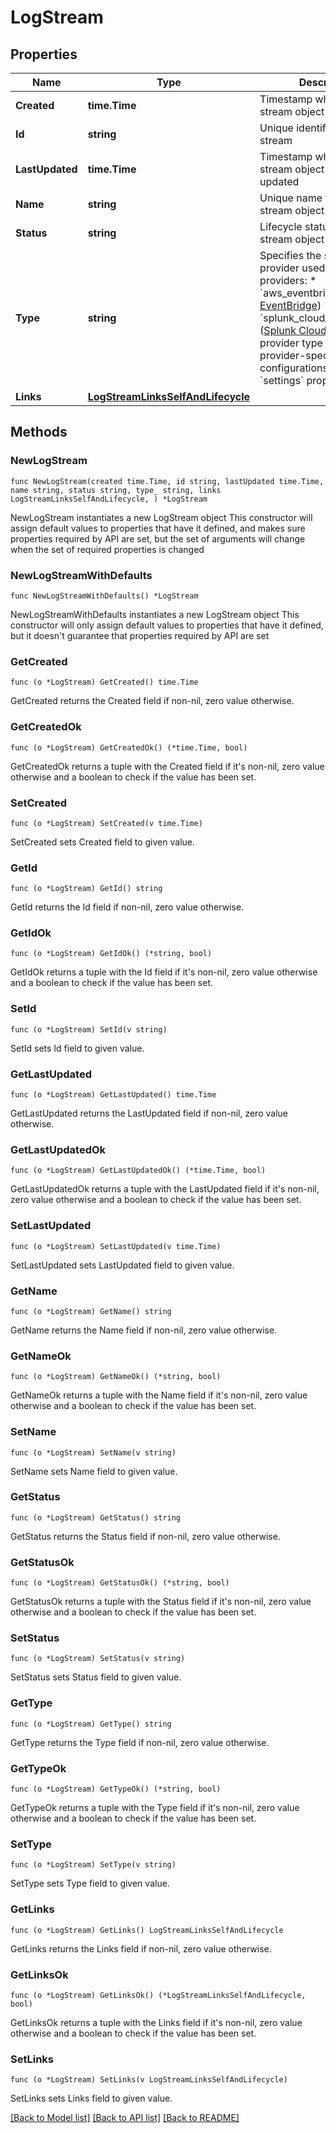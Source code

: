 # LogStream

## Properties

Name | Type | Description | Notes
------------ | ------------- | ------------- | -------------
**Created** | **time.Time** | Timestamp when the log stream object was created | [readonly] 
**Id** | **string** | Unique identifier for the log stream | [readonly] 
**LastUpdated** | **time.Time** | Timestamp when the log stream object was last updated | [readonly] 
**Name** | **string** | Unique name for the log stream object | 
**Status** | **string** | Lifecycle status of the log stream object | [readonly] 
**Type** | **string** | Specifies the streaming provider used  Supported providers:   * &#x60;aws_eventbridge&#x60; ([AWS EventBridge](https://aws.amazon.com/eventbridge))   * &#x60;splunk_cloud_logstreaming&#x60; ([Splunk Cloud](https://www.splunk.com/en_us/software/splunk-cloud-platform.html))  Select the provider type to see provider-specific configurations in the &#x60;settings&#x60; property: | 
**Links** | [**LogStreamLinksSelfAndLifecycle**](LogStreamLinksSelfAndLifecycle.md) |  | 

## Methods

### NewLogStream

`func NewLogStream(created time.Time, id string, lastUpdated time.Time, name string, status string, type_ string, links LogStreamLinksSelfAndLifecycle, ) *LogStream`

NewLogStream instantiates a new LogStream object
This constructor will assign default values to properties that have it defined,
and makes sure properties required by API are set, but the set of arguments
will change when the set of required properties is changed

### NewLogStreamWithDefaults

`func NewLogStreamWithDefaults() *LogStream`

NewLogStreamWithDefaults instantiates a new LogStream object
This constructor will only assign default values to properties that have it defined,
but it doesn't guarantee that properties required by API are set

### GetCreated

`func (o *LogStream) GetCreated() time.Time`

GetCreated returns the Created field if non-nil, zero value otherwise.

### GetCreatedOk

`func (o *LogStream) GetCreatedOk() (*time.Time, bool)`

GetCreatedOk returns a tuple with the Created field if it's non-nil, zero value otherwise
and a boolean to check if the value has been set.

### SetCreated

`func (o *LogStream) SetCreated(v time.Time)`

SetCreated sets Created field to given value.


### GetId

`func (o *LogStream) GetId() string`

GetId returns the Id field if non-nil, zero value otherwise.

### GetIdOk

`func (o *LogStream) GetIdOk() (*string, bool)`

GetIdOk returns a tuple with the Id field if it's non-nil, zero value otherwise
and a boolean to check if the value has been set.

### SetId

`func (o *LogStream) SetId(v string)`

SetId sets Id field to given value.


### GetLastUpdated

`func (o *LogStream) GetLastUpdated() time.Time`

GetLastUpdated returns the LastUpdated field if non-nil, zero value otherwise.

### GetLastUpdatedOk

`func (o *LogStream) GetLastUpdatedOk() (*time.Time, bool)`

GetLastUpdatedOk returns a tuple with the LastUpdated field if it's non-nil, zero value otherwise
and a boolean to check if the value has been set.

### SetLastUpdated

`func (o *LogStream) SetLastUpdated(v time.Time)`

SetLastUpdated sets LastUpdated field to given value.


### GetName

`func (o *LogStream) GetName() string`

GetName returns the Name field if non-nil, zero value otherwise.

### GetNameOk

`func (o *LogStream) GetNameOk() (*string, bool)`

GetNameOk returns a tuple with the Name field if it's non-nil, zero value otherwise
and a boolean to check if the value has been set.

### SetName

`func (o *LogStream) SetName(v string)`

SetName sets Name field to given value.


### GetStatus

`func (o *LogStream) GetStatus() string`

GetStatus returns the Status field if non-nil, zero value otherwise.

### GetStatusOk

`func (o *LogStream) GetStatusOk() (*string, bool)`

GetStatusOk returns a tuple with the Status field if it's non-nil, zero value otherwise
and a boolean to check if the value has been set.

### SetStatus

`func (o *LogStream) SetStatus(v string)`

SetStatus sets Status field to given value.


### GetType

`func (o *LogStream) GetType() string`

GetType returns the Type field if non-nil, zero value otherwise.

### GetTypeOk

`func (o *LogStream) GetTypeOk() (*string, bool)`

GetTypeOk returns a tuple with the Type field if it's non-nil, zero value otherwise
and a boolean to check if the value has been set.

### SetType

`func (o *LogStream) SetType(v string)`

SetType sets Type field to given value.


### GetLinks

`func (o *LogStream) GetLinks() LogStreamLinksSelfAndLifecycle`

GetLinks returns the Links field if non-nil, zero value otherwise.

### GetLinksOk

`func (o *LogStream) GetLinksOk() (*LogStreamLinksSelfAndLifecycle, bool)`

GetLinksOk returns a tuple with the Links field if it's non-nil, zero value otherwise
and a boolean to check if the value has been set.

### SetLinks

`func (o *LogStream) SetLinks(v LogStreamLinksSelfAndLifecycle)`

SetLinks sets Links field to given value.



[[Back to Model list]](../README.md#documentation-for-models) [[Back to API list]](../README.md#documentation-for-api-endpoints) [[Back to README]](../README.md)


